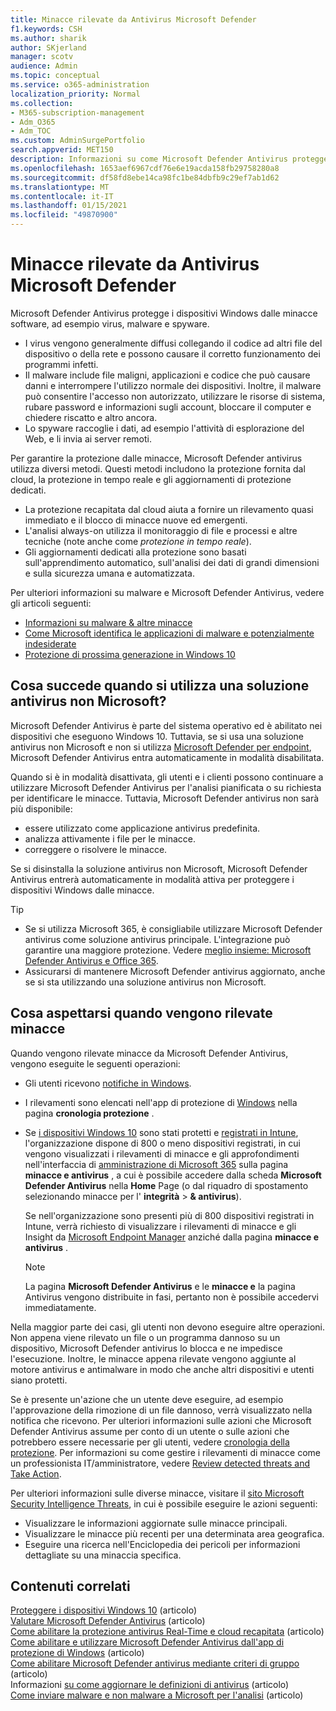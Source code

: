 ```yaml
---
title: Minacce rilevate da Antivirus Microsoft Defender
f1.keywords: CSH
ms.author: sharik
author: SKjerland
manager: scotv
audience: Admin
ms.topic: conceptual
ms.service: o365-administration
localization_priority: Normal
ms.collection:
- M365-subscription-management
- Adm_O365
- Adm_TOC
ms.custom: AdminSurgePortfolio
search.appverid: MET150
description: Informazioni su come Microsoft Defender Antivirus protegge i dispositivi Windows dalle minacce software, ad esempio virus, malware e spyware.
ms.openlocfilehash: 1653aef6967cdf76e6e19acda158fb29758280a8
ms.sourcegitcommit: df58fd8ebe14ca98fc1be84dbfb9c29ef7ab1d62
ms.translationtype: MT
ms.contentlocale: it-IT
ms.lasthandoff: 01/15/2021
ms.locfileid: "49870900"
---
```

# <a name="threats-detected-by-microsoft-defender-antivirus"></a>Minacce rilevate da Antivirus Microsoft Defender

Microsoft Defender Antivirus protegge i dispositivi Windows dalle minacce software, ad esempio virus, malware e spyware.

- I virus vengono generalmente diffusi collegando il codice ad altri file del dispositivo o della rete e possono causare il corretto funzionamento dei programmi infetti.
- Il malware include file maligni, applicazioni e codice che può causare danni e interrompere l'utilizzo normale dei dispositivi. Inoltre, il malware può consentire l'accesso non autorizzato, utilizzare le risorse di sistema, rubare password e informazioni sugli account, bloccare il computer e chiedere riscatto e altro ancora.
- Lo spyware raccoglie i dati, ad esempio l'attività di esplorazione del Web, e li invia ai server remoti.
 
Per garantire la protezione dalle minacce, Microsoft Defender antivirus utilizza diversi metodi. Questi metodi includono la protezione fornita dal cloud, la protezione in tempo reale e gli aggiornamenti di protezione dedicati.

- La protezione recapitata dal cloud aiuta a fornire un rilevamento quasi immediato e il blocco di minacce nuove ed emergenti.
- L'analisi always-on utilizza il monitoraggio di file e processi e altre tecniche (note anche come *protezione in tempo reale*).
- Gli aggiornamenti dedicati alla protezione sono basati sull'apprendimento automatico, sull'analisi dei dati di grandi dimensioni e sulla sicurezza umana e automatizzata. 

Per ulteriori informazioni su malware e Microsoft Defender Antivirus, vedere gli articoli seguenti: 

- [Informazioni su malware & altre minacce](/windows/security/threat-protection/intelligence/understanding-malware)
- [Come Microsoft identifica le applicazioni di malware e potenzialmente indesiderate](/windows/security/threat-protection/intelligence/criteria)
- [Protezione di prossima generazione in Windows 10](/windows/security/threat-protection/microsoft-defender-antivirus/microsoft-defender-antivirus-in-windows-10)

## <a name="what-happens-when-a-non-microsoft-antivirus-solution-is-used"></a>Cosa succede quando si utilizza una soluzione antivirus non Microsoft? 

Microsoft Defender Antivirus è parte del sistema operativo ed è abilitato nei dispositivi che eseguono Windows 10. Tuttavia, se si usa una soluzione antivirus non Microsoft e non si utilizza [Microsoft Defender per endpoint](/windows/security/threat-protection/microsoft-defender-atp/microsoft-defender-advanced-threat-protection), Microsoft Defender Antivirus entra automaticamente in modalità disabilitata.  

Quando si è in modalità disattivata, gli utenti e i clienti possono continuare a utilizzare Microsoft Defender Antivirus per l'analisi pianificata o su richiesta per identificare le minacce. Tuttavia, Microsoft Defender antivirus non sarà più disponibile:

- essere utilizzato come applicazione antivirus predefinita.
- analizza attivamente i file per le minacce.
- correggere o risolvere le minacce.

Se si disinstalla la soluzione antivirus non Microsoft, Microsoft Defender Antivirus entrerà automaticamente in modalità attiva per proteggere i dispositivi Windows dalle minacce.

> [!TIP]
> - Se si utilizza Microsoft 365, è consigliabile utilizzare Microsoft Defender antivirus come soluzione antivirus principale. L'integrazione può garantire una maggiore protezione. Vedere [meglio insieme: Microsoft Defender Antivirus e Office 365](/windows/security/threat-protection/microsoft-defender-antivirus/office-365-microsoft-defender-antivirus).
> - Assicurarsi di mantenere Microsoft Defender antivirus aggiornato, anche se si sta utilizzando una soluzione antivirus non Microsoft.

## <a name="what-to-expect-when-threats-are-detected"></a>Cosa aspettarsi quando vengono rilevate minacce

Quando vengono rilevate minacce da Microsoft Defender Antivirus, vengono eseguite le seguenti operazioni:

- Gli utenti ricevono [notifiche in Windows](https://support.microsoft.com/windows/8942c744-6198-fe56-4639-34320cf9444e). 
- I rilevamenti sono elencati nell'app di protezione di [Windows](/windows/security/threat-protection/windows-defender-security-center/windows-defender-security-center) nella pagina **cronologia protezione** .  
- Se [i dispositivi Windows 10](secure-win-10-pcs.md) sono stati protetti e [registrati in Intune](/mem/intune/enrollment/windows-enrollment-methods), l'organizzazione dispone di 800 o meno dispositivi registrati, in cui vengono visualizzati i rilevamenti di minacce e gli approfondimenti nell'interfaccia di <a href="https://go.microsoft.com/fwlink/p/?linkid=2024339" target="_blank">amministrazione di Microsoft 365</a> sulla pagina **minacce e antivirus** , a cui è possibile accedere dalla scheda **Microsoft Defender Antivirus** nella **Home** Page (o dal riquadro di spostamento selezionando minacce per l' **integrità**  >  **& antivirus**).

    Se nell'organizzazione sono presenti più di 800 dispositivi registrati in Intune, verrà richiesto di visualizzare i rilevamenti di minacce e gli Insight da [Microsoft Endpoint Manager](/mem/endpoint-manager-overview) anziché dalla pagina **minacce e antivirus** .
 
    > [!NOTE]
    > La pagina **Microsoft Defender Antivirus** e le **minacce e** la pagina Antivirus vengono distribuite in fasi, pertanto non è possibile accedervi immediatamente.

Nella maggior parte dei casi, gli utenti non devono eseguire altre operazioni. Non appena viene rilevato un file o un programma dannoso su un dispositivo, Microsoft Defender antivirus lo blocca e ne impedisce l'esecuzione. Inoltre, le minacce appena rilevate vengono aggiunte al motore antivirus e antimalware in modo che anche altri dispositivi e utenti siano protetti.  

Se è presente un'azione che un utente deve eseguire, ad esempio l'approvazione della rimozione di un file dannoso, verrà visualizzato nella notifica che ricevono. Per ulteriori informazioni sulle azioni che Microsoft Defender Antivirus assume per conto di un utente o sulle azioni che potrebbero essere necessarie per gli utenti, vedere [cronologia della protezione](https://support.microsoft.com/office/f1e5fd95-09b4-46d1-b8c7-1059a1e09708). Per informazioni su come gestire i rilevamenti di minacce come un professionista IT/amministratore, vedere [Review detected threats and Take Action](review-threats-take-action.md).

Per ulteriori informazioni sulle diverse minacce, visitare il <a href="https://www.microsoft.com/wdsi/threats" target="_blank">sito Microsoft Security Intelligence Threats</a>, in cui è possibile eseguire le azioni seguenti: 

- Visualizzare le informazioni aggiornate sulle minacce principali.
- Visualizzare le minacce più recenti per una determinata area geografica.
- Eseguire una ricerca nell'Enciclopedia dei pericoli per informazioni dettagliate su una minaccia specifica.

## <a name="related-content"></a>Contenuti correlati

[Proteggere i dispositivi Windows 10](secure-windows-10-devices.md) (articolo) \
[Valutare Microsoft Defender Antivirus](/windows/security/threat-protection/microsoft-defender-antivirus/evaluate-microsoft-defender-antivirus) (articolo) \
[Come abilitare la protezione antivirus Real-Time e cloud recapitata](/mem/intune/user-help/turn-on-defender-windows#turn-on-real-time-and-cloud-delivered-protection) (articolo) \
[Come abilitare e utilizzare Microsoft Defender Antivirus dall'app di protezione di Windows](/windows/security/threat-protection/microsoft-defender-antivirus/microsoft-defender-security-center-antivirus) (articolo) \
[Come abilitare Microsoft Defender antivirus mediante criteri di gruppo](/mem/intune/user-help/turn-on-defender-windows#turn-on-windows-defender) (articolo) \
Informazioni [su come aggiornare le definizioni di antivirus](/mem/intune/user-help/turn-on-defender-windows#update-your-antivirus-definitions) (articolo) \
[Come inviare malware e non malware a Microsoft per l'analisi](/microsoft-365/security/office-365-security/submitting-malware-and-non-malware-to-microsoft-for-analysis) (articolo)